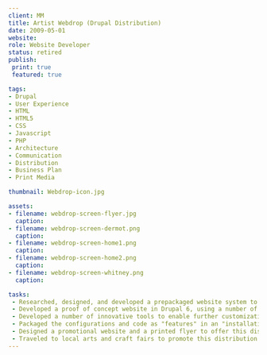 ```yaml
---
client: MM
title: Artist Webdrop (Drupal Distribution)
date: 2009-05-01
website: 
role: Website Developer
status: retired
publish: 
 print: true
 featured: true

tags:
- Drupal
- User Experience
- HTML
- HTML5
- CSS
- Javascript
- PHP
- Architecture
- Communication
- Distribution
- Business Plan
- Print Media

thumbnail: Webdrop-icon.jpg

assets:
- filename: webdrop-screen-flyer.jpg
  caption: 
- filename: webdrop-screen-dermot.png
  caption: 
- filename: webdrop-screen-home1.png
  caption: 
- filename: webdrop-screen-home2.png
  caption: 
- filename: webdrop-screen-whitney.png
  caption: 

tasks: 
 - Researched, designed, and developed a prepackaged website system to serve the needs of a "one click" online portfolio solution.
 - Developed a proof of concept website in Drupal 6, using a number of community modules, a custom module, and a custom theme.
 - Developed a number of innovative tools to enable further customization of the website styles by the end user.
 - Packaged the configurations and code as "features" in an "installation profile".
 - Designed a promotional website and a printed flyer to offer this distribution as a  solution for semi-professional artists and crafts people.
 - Traveled to local arts and craft fairs to promote this distribution and my services as a website developer.
---
```

